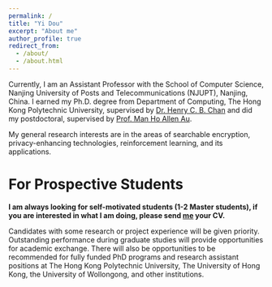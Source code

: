 ```yaml
---
permalink: /
title: "Yi Dou"
excerpt: "About me"
author_profile: true
redirect_from: 
  - /about/
  - /about.html
---
```


Currently, I am an Assistant Professor with the School of Computer Science, Nanjing University of Posts and Telecommunications (NJUPT), Nanjing, China. I earned my Ph.D. degree from Department of Computing, The Hong Kong Polytechnic University, supervised by [Dr. Henry C. B. Chan](https://web.comp.polyu.edu.hk/cshchan/#:~:text=Dr%20Henry%20C.%20B.%20Chan%20received) and did my postdoctoral, supervised by [Prof. Man Ho Allen Au](https://web.comp.polyu.edu.hk/mhaau/).

My general research interests are in the areas of searchable encryption, privacy-enhancing technologies, reinforcement learning, and its applications. 
  


For Prospective Students
======
**I am always looking for self-motivated students (1-2 Master students), if you are interested in what I am doing, please send <a href="mailto:yi.dou@njupt.edu.cn">me</a> your CV.**

Candidates with some research or project experience will be given priority. Outstanding performance during graduate studies will provide opportunities for academic exchange. There will also be opportunities to be recommended for fully funded PhD programs and research assistant positions at The Hong Kong Polytechnic University, The University of Hong Kong, the University of Wollongong, and other institutions.


  
